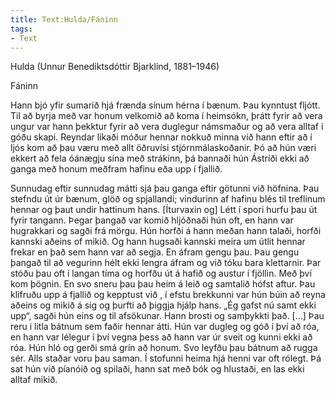 ```yaml
---
title: Text:Hulda/Fáninn
tags:
- Text
---
```


Hulda (Unnur Benediktsdóttir Bjarklind, 1881–1946)

Fáninn

Hann bjó yfir sumarið hjá frænda sínum hérna í bænum. Þau kynntust fljótt. Til að byrja með var honum velkomið að koma í heimsókn, þrátt fyrir að vera ungur var hann þekktur fyrir að vera duglegur námsmaður og að vera alltaf í góðu skapi. Reyndar líkaði móður hennar nokkuð minna við hann eftir að í ljós kom að þau væru með allt öðruvísi stjórnmálaskoðanir. Þó að hún væri ekkert að fela óánægju sína með strákinn, þá bannaði hún Ástríði ekki að ganga með honum meðfram hafinu eða upp í fjallið.

Sunnudag eftir sunnudag mátti sjá þau ganga eftir götunni við höfnina. Þau stefndu út úr bænum, glöð og spjallandi; vindurinn af hafinu blés til treflinum hennar og þaut undir hattinum hans. [Íturvaxin og] Létt í spori hurfu þau út fyrir tangann. Þegar þangað var komið hljóðnaði hún oft, en hann var hugrakkari og sagði frá mörgu. Hún horfði á hann meðan hann talaði, horfði kannski aðeins of mikið. Og hann hugsaði kannski meira um útlit hennar frekar en það sem hann var að segja. En áfram gengu þau. Þau gengu þangað til að vegurinn hélt ekki lengra áfram og við tóku bara klettarnir. Þar stóðu þau oft í langan tíma og horfðu út á hafið og austur í fjöllin. Með því kom þögnin. En svo sneru þau þau heim á leið og samtalið hófst aftur. Þau klifruðu upp á fjallið og kepptust við , í efstu brekkunni var hún búin að reyna aðeins og mikið á sig og þurfti að þiggja hjálp hans. „Ég gafst nú samt ekki upp“, sagði hún eins og til afsökunar. Hann brosti og samþykkti það. [...] Þau reru i litla bátnum sem faðir hennar átti. Hún var dugleg og góð í því að róa, en hann var lélegur í því vegna þess að hann var úr sveit og kunni ekki að róa. Hún hló og gerði smá grín að honum. Svo leyfðu þau bátnum að rugga sér. Alls staðar voru þau saman. Í stofunni heima hjá henni var oft rólegt. Þá sat hún við píanóið og spilaði, hann sat með bók og hlustaði, en las ekki alltaf mikið. 

